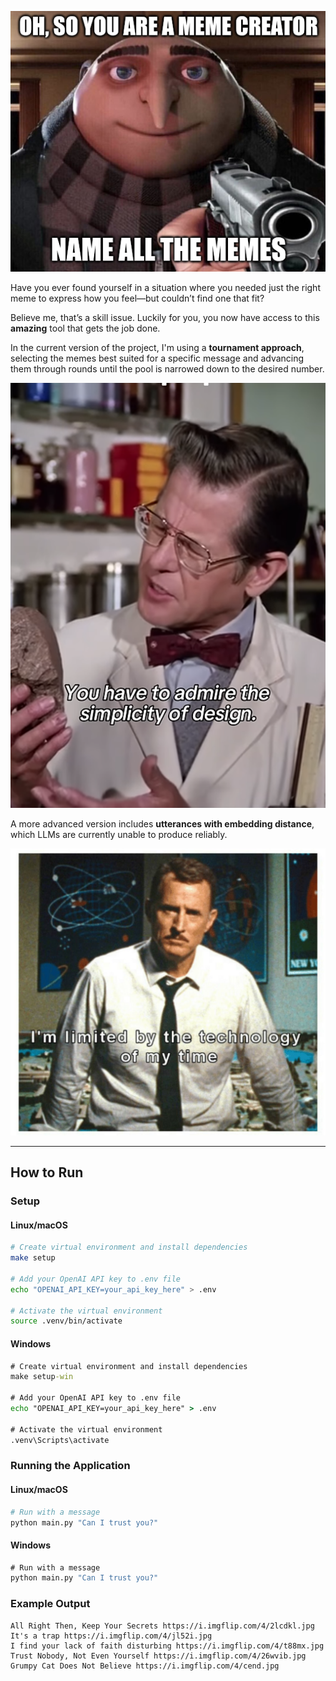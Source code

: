 ![Name all memes](doc_images/name_all_memes.png)

Have you ever found yourself in a situation where you needed just the right meme to express how you feel—but couldn’t find one that fit?

Believe me, that’s a skill issue. Luckily for you, you now have access to this **amazing** tool that gets the job done.

In the current version of the project, I'm using a **tournament approach**, selecting the memes best suited for a specific message and advancing them through rounds until the pool is narrowed down to the desired number.

![You have to admire the simplicity of the design](doc_images/simplicity_of_design.png)

A more advanced version includes **utterances with embedding distance**, which LLMs are currently unable to produce reliably.

![I'm limited by the technology of my age](doc_images/technology_limit.png)

---

## How to Run

### Setup

#### Linux/macOS
```bash
# Create virtual environment and install dependencies
make setup

# Add your OpenAI API key to .env file
echo "OPENAI_API_KEY=your_api_key_here" > .env

# Activate the virtual environment
source .venv/bin/activate
```

#### Windows
```cmd
# Create virtual environment and install dependencies
make setup-win

# Add your OpenAI API key to .env file
echo "OPENAI_API_KEY=your_api_key_here" > .env

# Activate the virtual environment
.venv\Scripts\activate
```

### Running the Application

#### Linux/macOS
```bash
# Run with a message
python main.py "Can I trust you?"
```

#### Windows
```cmd
# Run with a message
python main.py "Can I trust you?"
```

### Example Output
```
All Right Then, Keep Your Secrets https://i.imgflip.com/4/2lcdkl.jpg
It's a trap https://i.imgflip.com/4/jl52i.jpg
I find your lack of faith disturbing https://i.imgflip.com/4/t88mx.jpg
Trust Nobody, Not Even Yourself https://i.imgflip.com/4/26wvib.jpg
Grumpy Cat Does Not Believe https://i.imgflip.com/4/cend.jpg
```
